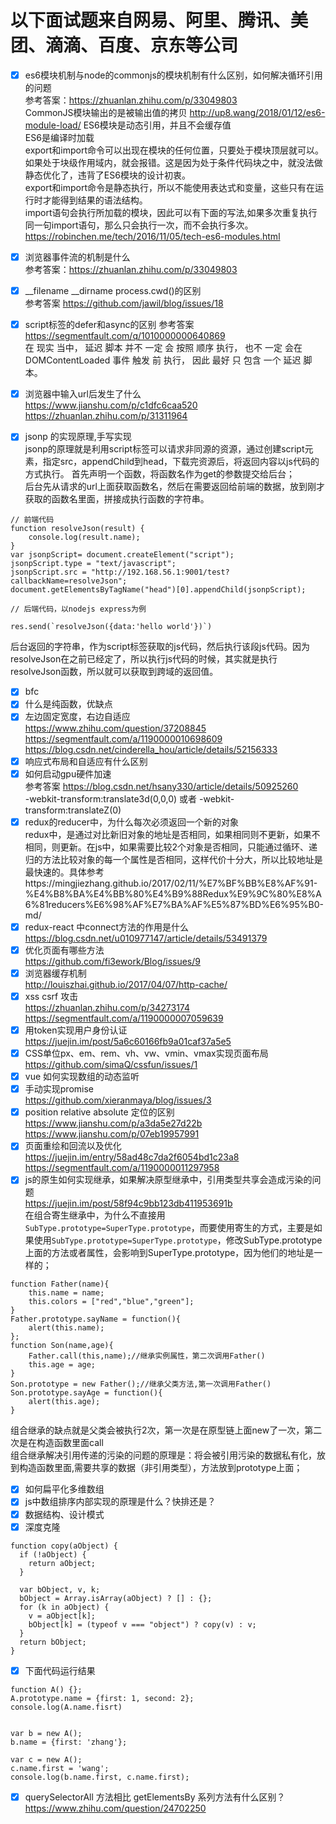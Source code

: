 # 以下面试题来自网易、阿里、腾讯、美团、滴滴、百度、京东等公司
- [x]  es6模块机制与node的commonjs的模块机制有什么区别，如何解决循环引用的问题  
参考答案：https://zhuanlan.zhihu.com/p/33049803  
    CommonJS模块输出的是被输出值的拷贝  http://up8.wang/2018/01/12/es6-module-load/
    ES6模块是动态引用，并且不会缓存值  
    ES6是编译时加载  
    export和import命令可以出现在模块的任何位置，只要处于模块顶层就可以。如果处于块级作用域内，就会报错。这是因为处于条件代码块之中，就没法做静态优化了，违背了ES6模块的设计初衷。  
    export和import命令是静态执行，所以不能使用表达式和变量，这些只有在运行时才能得到结果的语法结构。  
    import语句会执行所加载的模块，因此可以有下面的写法,如果多次重复执行同一句import语句，那么只会执行一次，而不会执行多次。  
https://robinchen.me/tech/2016/11/05/tech-es6-modules.html
- [x] 浏览器事件流的机制是什么  
参考答案：https://zhuanlan.zhihu.com/p/33049803

- [x] __filename __dirname process.cwd()的区别  
参考答案 https://github.com/jawil/blog/issues/18  
- [x] script标签的defer和async的区别
参考答案 https://segmentfault.com/q/1010000000640869  
在 现实 当中， 延迟 脚本 并不 一定 会 按照 顺序 执行， 也不 一定 会在 DOMContentLoaded 事件 触发 前 执行， 因此 最好 只 包含 一个 延迟 脚本。

- [x] 浏览器中输入url后发生了什么  
https://www.jianshu.com/p/c1dfc6caa520  
https://zhuanlan.zhihu.com/p/31311964  

- [x] jsonp 的实现原理,手写实现  
jsonp的原理就是利用script标签可以请求非同源的资源，通过创建script元素，指定src，appendChild到head，下载完资源后，将返回内容以js代码的方式执行。
首先声明一个函数，将函数名作为get的参数提交给后台；  
后台先从请求的url上面获取函数名，然后在需要返回给前端的数据，放到刚才获取的函数名里面，拼接成执行函数的字符串。
```
// 前端代码
function resolveJson(result) {
    console.log(result.name);
}
var jsonpScript= document.createElement("script");
jsonpScript.type = "text/javascript";
jsonpScript.src = "http://192.168.56.1:9001/test?callbackName=resolveJson";
document.getElementsByTagName("head")[0].appendChild(jsonpScript);

// 后端代码，以nodejs express为例

res.send(`resolveJson({data:'hello world'})`)

```
后台返回的字符串，作为script标签获取的js代码，然后执行该段js代码。因为resolveJson在之前已经定了，所以执行js代码的时候，其实就是执行resolveJson函数，所以就可以获取到跨域的返回值。  

- [x] bfc  
- [x] 什么是纯函数，优缺点  
- [x] 左边固定宽度，右边自适应  
https://www.zhihu.com/question/37208845  
https://segmentfault.com/a/1190000010698609  
https://blog.csdn.net/cinderella_hou/article/details/52156333
- [x] 响应式布局和自适应有什么区别  
- [x] 如何启动gpu硬件加速  
参考答案 https://blog.csdn.net/hsany330/article/details/50925260  
-webkit-transform:translate3d(0,0,0)  或者 -webkit-transform:translateZ(0)
- [x] redux的reducer中，为什么每次必须返回一个新的对象  
redux中，是通过对比新旧对象的地址是否相同，如果相同则不更新，如果不相同，则更新。在js中，如果需要比较2个对象是否相同，只能通过循环、递归的方法比较对象的每一个属性是否相同，这样代价十分大，所以比较地址是最快速的。具体参考https://mingjiezhang.github.io/2017/02/11/%E7%BF%BB%E8%AF%91-%E4%B8%BA%E4%BB%80%E4%B9%88Redux%E9%9C%80%E8%A6%81reducers%E6%98%AF%E7%BA%AF%E5%87%BD%E6%95%B0-md/  
- [x] redux-react 中connect方法的作用是什么 
https://blog.csdn.net/u010977147/article/details/53491379  
- [x] 优化页面有哪些方法  
https://github.com/fi3ework/Blog/issues/9  
- [x] 浏览器缓存机制  
http://louiszhai.github.io/2017/04/07/http-cache/
- [x] xss csrf 攻击  
https://zhuanlan.zhihu.com/p/34273174  
https://segmentfault.com/a/1190000007059639  
- [x] 用token实现用户身份认证  
https://juejin.im/post/5a6c60166fb9a01caf37a5e5  
- [x] CSS单位px、em、rem、vh、vw、vmin、vmax实现页面布局  
https://github.com/simaQ/cssfun/issues/1  
- [x] vue 如何实现数组的动态监听  
- [x] 手动实现promise  
https://github.com/xieranmaya/blog/issues/3
- [x] position relative absolute 定位的区别 
https://www.jianshu.com/p/a3da5e27d22b  
https://www.jianshu.com/p/07eb19957991
- [x] 页面重绘和回流以及优化  
https://juejin.im/entry/58ad48c7da2f6054bd1c23a8  
https://segmentfault.com/a/1190000011297958  
- [x] js的原生如何实现继承，如果解决原型继承中，引用类型共享会造成污染的问题  
https://juejin.im/post/58f94c9bb123db411953691b   
在组合寄生继承中，为什么不直接用`SubType.prototype=SuperType.prototype`，而要使用寄生的方式，主要是如果使用`SubType.prototype=SuperType.prototype`，修改SubType.prototype上面的方法或者属性，会影响到SuperType.prototype，因为他们的地址是一样的；
```
function Father(name){
    this.name = name;
    this.colors = ["red","blue","green"];
}
Father.prototype.sayName = function(){
    alert(this.name);
};
function Son(name,age){
    Father.call(this,name);//继承实例属性，第二次调用Father()
    this.age = age;
}
Son.prototype = new Father();//继承父类方法,第一次调用Father()
Son.prototype.sayAge = function(){
    alert(this.age);
}
```
组合继承的缺点就是父类会被执行2次，第一次是在原型链上面new了一次，第二次是在构造函数里面call  
组合继承解决引用传递的污染的问题的原理是：将会被引用污染的数据私有化，放到构造函数里面,需要共享的数据（非引用类型），方法放到prototype上面；
- [x] 如何扁平化多维数组  
- [x] js中数组排序内部实现的原理是什么？快排还是？
- [x] 数据结构、设计模式  
- [x] 深度克隆  
```
function copy(aObject) {
  if (!aObject) {
    return aObject;
  }

  var bObject, v, k;
  bObject = Array.isArray(aObject) ? [] : {};
  for (k in aObject) {
    v = aObject[k];
    bObject[k] = (typeof v === "object") ? copy(v) : v;
  }
  return bObject;
}
```
- [x] 下面代码运行结果
```
function A() {};
A.prototype.name = {first: 1, second: 2};
console.log(A.name.fisrt)


var b = new A();
b.name = {first: 'zhang'};

var c = new A();
c.name.first = 'wang';
console.log(b.name.first, c.name.first);

```  
- [x] querySelectorAll 方法相比 getElementsBy 系列方法有什么区别？  
https://www.zhihu.com/question/24702250
